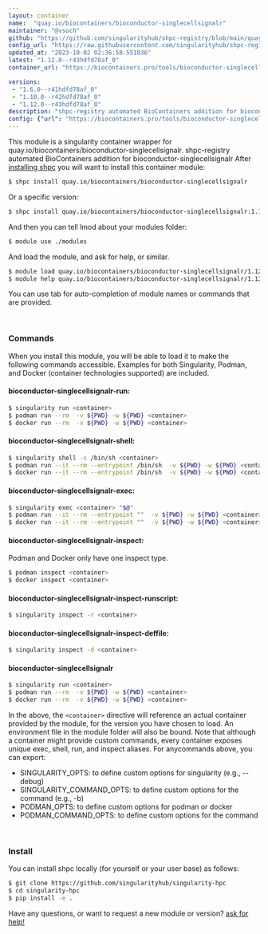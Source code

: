```yaml
---
layout: container
name:  "quay.io/biocontainers/bioconductor-singlecellsignalr"
maintainer: "@vsoch"
github: "https://github.com/singularityhub/shpc-registry/blob/main/quay.io/biocontainers/bioconductor-singlecellsignalr/container.yaml"
config_url: "https://raw.githubusercontent.com/singularityhub/shpc-registry/main/quay.io/biocontainers/bioconductor-singlecellsignalr/container.yaml"
updated_at: "2023-10-02 02:36:58.551836"
latest: "1.12.0--r43hdfd78af_0"
container_url: "https://biocontainers.pro/tools/bioconductor-singlecellsignalr"

versions:
 - "1.6.0--r41hdfd78af_0"
 - "1.10.0--r42hdfd78af_0"
 - "1.12.0--r43hdfd78af_0"
description: "shpc-registry automated BioContainers addition for bioconductor-singlecellsignalr"
config: {"url": "https://biocontainers.pro/tools/bioconductor-singlecellsignalr", "maintainer": "@vsoch", "description": "shpc-registry automated BioContainers addition for bioconductor-singlecellsignalr", "latest": {"1.12.0--r43hdfd78af_0": "sha256:f468f205c7b81caa46391b5628a213a39714b2b1556c11bcb5b3803d525b0ae6"}, "tags": {"1.6.0--r41hdfd78af_0": "sha256:28c73bdec67d2f64237f307f5a0fa88816aec095473498fae170bb74e6a4a9d8", "1.10.0--r42hdfd78af_0": "sha256:1e4e1344bdabfaa761c876f12ce178a727bbc4799247a25d7bb06b983fb01e46", "1.12.0--r43hdfd78af_0": "sha256:f468f205c7b81caa46391b5628a213a39714b2b1556c11bcb5b3803d525b0ae6"}, "docker": "quay.io/biocontainers/bioconductor-singlecellsignalr"}
---
```


This module is a singularity container wrapper for quay.io/biocontainers/bioconductor-singlecellsignalr.
shpc-registry automated BioContainers addition for bioconductor-singlecellsignalr
After [installing shpc](#install) you will want to install this container module:


```bash
$ shpc install quay.io/biocontainers/bioconductor-singlecellsignalr
```

Or a specific version:

```bash
$ shpc install quay.io/biocontainers/bioconductor-singlecellsignalr:1.12.0--r43hdfd78af_0
```

And then you can tell lmod about your modules folder:

```bash
$ module use ./modules
```

And load the module, and ask for help, or similar.

```bash
$ module load quay.io/biocontainers/bioconductor-singlecellsignalr/1.12.0--r43hdfd78af_0
$ module help quay.io/biocontainers/bioconductor-singlecellsignalr/1.12.0--r43hdfd78af_0
```

You can use tab for auto-completion of module names or commands that are provided.

<br>

### Commands

When you install this module, you will be able to load it to make the following commands accessible.
Examples for both Singularity, Podman, and Docker (container technologies supported) are included.

#### bioconductor-singlecellsignalr-run:

```bash
$ singularity run <container>
$ podman run --rm  -v ${PWD} -w ${PWD} <container>
$ docker run --rm  -v ${PWD} -w ${PWD} <container>
```

#### bioconductor-singlecellsignalr-shell:

```bash
$ singularity shell -s /bin/sh <container>
$ podman run --it --rm --entrypoint /bin/sh  -v ${PWD} -w ${PWD} <container>
$ docker run --it --rm --entrypoint /bin/sh  -v ${PWD} -w ${PWD} <container>
```

#### bioconductor-singlecellsignalr-exec:

```bash
$ singularity exec <container> "$@"
$ podman run --it --rm --entrypoint ""  -v ${PWD} -w ${PWD} <container> "$@"
$ docker run --it --rm --entrypoint ""  -v ${PWD} -w ${PWD} <container> "$@"
```

#### bioconductor-singlecellsignalr-inspect:

Podman and Docker only have one inspect type.

```bash
$ podman inspect <container>
$ docker inspect <container>
```

#### bioconductor-singlecellsignalr-inspect-runscript:

```bash
$ singularity inspect -r <container>
```

#### bioconductor-singlecellsignalr-inspect-deffile:

```bash
$ singularity inspect -d <container>
```



#### bioconductor-singlecellsignalr

```bash
$ singularity run <container>
$ podman run --rm  -v ${PWD} -w ${PWD} <container>
$ docker run --rm  -v ${PWD} -w ${PWD} <container>
```


In the above, the `<container>` directive will reference an actual container provided
by the module, for the version you have chosen to load. An environment file in the
module folder will also be bound. Note that although a container
might provide custom commands, every container exposes unique exec, shell, run, and
inspect aliases. For anycommands above, you can export:

 - SINGULARITY_OPTS: to define custom options for singularity (e.g., --debug)
 - SINGULARITY_COMMAND_OPTS: to define custom options for the command (e.g., -b)
 - PODMAN_OPTS: to define custom options for podman or docker
 - PODMAN_COMMAND_OPTS: to define custom options for the command

<br>

### Install

You can install shpc locally (for yourself or your user base) as follows:

```bash
$ git clone https://github.com/singularityhub/singularity-hpc
$ cd singularity-hpc
$ pip install -e .
```

Have any questions, or want to request a new module or version? [ask for help!](https://github.com/singularityhub/singularity-hpc/issues)